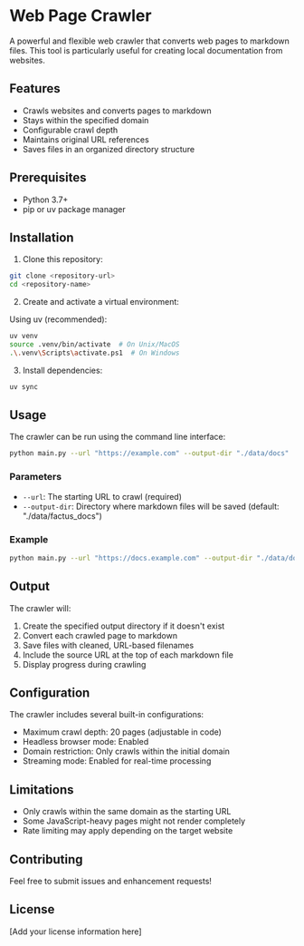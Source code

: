 # Web Page Crawler

A powerful and flexible web crawler that converts web pages to markdown files. This tool is particularly useful for creating local documentation from websites.

## Features

- Crawls websites and converts pages to markdown
- Stays within the specified domain
- Configurable crawl depth
- Maintains original URL references
- Saves files in an organized directory structure

## Prerequisites

- Python 3.7+
- pip or uv package manager

## Installation

1. Clone this repository:
```bash
git clone <repository-url>
cd <repository-name>
```

2. Create and activate a virtual environment:

Using uv (recommended):
```bash
uv venv
source .venv/bin/activate  # On Unix/MacOS
.\.venv\Scripts\activate.ps1  # On Windows
```

3. Install dependencies:
```bash
uv sync
```

## Usage

The crawler can be run using the command line interface:

```bash
python main.py --url "https://example.com" --output-dir "./data/docs"
```

### Parameters

- `--url`: The starting URL to crawl (required)
- `--output-dir`: Directory where markdown files will be saved (default: "./data/factus_docs")

### Example

```bash
python main.py --url "https://docs.example.com" --output-dir "./data/documentation"
```

## Output

The crawler will:
1. Create the specified output directory if it doesn't exist
2. Convert each crawled page to markdown
3. Save files with cleaned, URL-based filenames
4. Include the source URL at the top of each markdown file
5. Display progress during crawling

## Configuration

The crawler includes several built-in configurations:

- Maximum crawl depth: 20 pages (adjustable in code)
- Headless browser mode: Enabled
- Domain restriction: Only crawls within the initial domain
- Streaming mode: Enabled for real-time processing

## Limitations

- Only crawls within the same domain as the starting URL
- Some JavaScript-heavy pages might not render completely
- Rate limiting may apply depending on the target website

## Contributing

Feel free to submit issues and enhancement requests!

## License

[Add your license information here]
